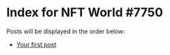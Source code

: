 # Index for NFT World #7750
Posts will be displayed in the order below:

- [Your first post](./001-first.md)

